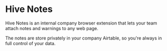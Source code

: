 # Hive Notes

Hive Notes is an internal company browser extension that lets your team attach notes and warnings to any web page.

The notes are store privately in your company Airtable, so you're always in full control of your data.
